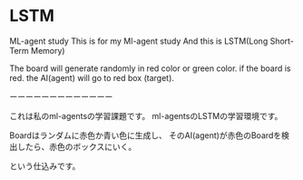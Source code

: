 # LSTM
ML-agent study
This is for my Ml-agent study
And this is LSTM(Long Short-Term Memory)

The board will generate randomly in red color or green color.
if the board is red. the AI(agent) will go to red box (target).

ーーーーーーーーーーーーー

これは私のml-agentsの学習課題です。
ml-agentsのLSTMの学習環境です。

Boardはランダムに赤色か青い色に生成し、
そのAI(agent)が赤色のBoardを検出したら、赤色のボックスにいく。

という仕込みです。

